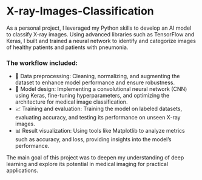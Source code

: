 # X-ray-Images-Classification

As a personal project, I leveraged my Python skills to develop an AI model to classify X-ray images. Using advanced libraries such as TensorFlow and Keras, I built and trained a neural network to identify and categorize images of healthy patients and patients with pneumonia.

### The workflow included:

- 📝 Data preprocessing: Cleaning, normalizing, and augmenting the dataset to enhance model performance and ensure robustness.
- 🧠 Model design: Implementing a convolutional neural network (CNN) using Keras, fine-tuning hyperparameters, and optimizing the architecture for medical image classification.
- 📈 Training and evaluation: Training the model on labeled datasets, evaluating accuracy, and testing its performance on unseen X-ray images.
- 📊 Result visualization: Using tools like Matplotlib to analyze metrics such as accuracy, and loss, providing insights into the model’s performance.

The main goal of this project was to deepen my understanding of deep learning and explore its potential in medical imaging for practical applications.

